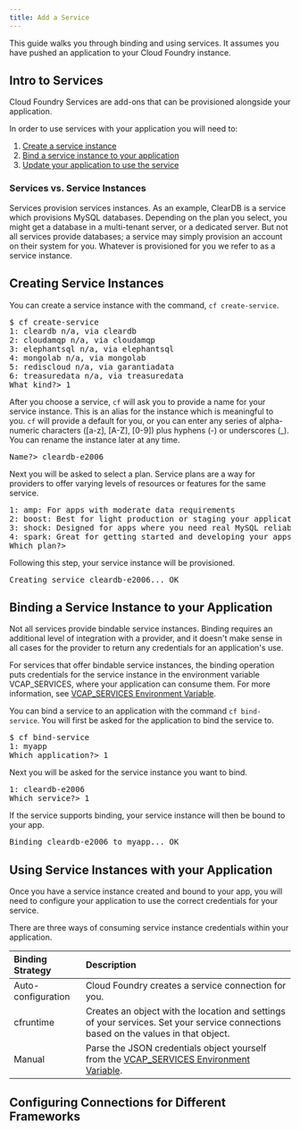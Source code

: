 ```yaml
---
title: Add a Service
---
```


This guide walks you through binding and using services. It assumes you have pushed an application to your Cloud Foundry instance. 

## <a id='intro'></a>Intro to Services ##

Cloud Foundry Services are add-ons that can be provisioned alongside your application. 

In order to use services with your application you will need to:

1. [Create a service instance](#create)
1. [Bind a service instance to your application](#binding)
1. [Update your application to use the service](#using)

### Services vs. Service Instances
Services provision services instances. As an example, ClearDB is a service which provisions MySQL databases. Depending on the plan you select, you might get a database in a multi-tenant server, or a dedicated server. But not all services provide databases; a service may simply provision an account on their system for you. Whatever is provisioned for you we refer to as a service instance.

## <a id='create'></a>Creating Service Instances ##

You can create a service instance with the command, `cf create-service`.

<pre class="terminal">
$ cf create-service
1: cleardb n/a, via cleardb
2: cloudamqp n/a, via cloudamqp
3: elephantsql n/a, via elephantsql
4: mongolab n/a, via mongolab
5: rediscloud n/a, via garantiadata
6: treasuredata n/a, via treasuredata
What kind?> 1
</pre>

After you choose a service, `cf` will ask you to provide a name for your service instance. This is an alias for the instance which is meaningful to you. `cf` will provide a default for you, or you can enter any series of alpha-numeric characters ([a-z], [A-Z], [0-9]) plus hyphens (-) or underscores (_). You can rename the instance later at any time.

<pre class="terminal">
Name?> cleardb-e2006
</pre>

Next you will be asked to select a plan. Service plans are a way for providers to offer varying levels of resources or features for the same service.

<pre class="terminal">
1: amp: For apps with moderate data requirements
2: boost: Best for light production or staging your applications
3: shock: Designed for apps where you need real MySQL reliability, power and throughput.
4: spark: Great for getting started and developing your apps.
Which plan?>
</pre>

Following this step, your service instance will be provisioned.

<pre class="terminal">
Creating service cleardb-e2006... OK
</pre>

## <a id='binding'></a>Binding a Service Instance to your Application ##

Not all services provide bindable service instances. Binding requires an additional level of integration with a provider, and it doesn't make sense in all cases for the provider to return any credentials for an application's use.

For services that offer bindable service instances, the binding operation puts credentials for the service instance in the environment variable VCAP_SERVICES, where your application can consume them. For more information, see [VCAP_SERVICES Environment Variable](../deploy-apps/environment-variable.html).

You can bind a service to an application with the command `cf bind-service`. You will first be asked for the application to bind the service to.

<pre class="terminal">
$ cf bind-service
1: myapp
Which application?> 1
</pre>

Next you will be asked for the service instance you want to bind.

<pre class="terminal">
1: cleardb-e2006
Which service?> 1
</pre>

If the service supports binding, your service instance will then be bound to your app.

<pre class="terminal">
Binding cleardb-e2006 to myapp... OK
</pre>

## <a id='using'></a>Using Service Instances with your Application ##

Once you have a service instance created and bound to your app, you will need to configure your application to use the correct credentials for your service.

There are three ways of consuming service instance credentials within your application.

| Binding Strategy     | Description                                                                                                                            |
| :------------------- | :--------------------                                                                                                                  |
| Auto-configuration | Cloud Foundry creates a service connection for you.                                                                |
| cfruntime            | Creates an object with the location and settings of your services. Set your service connections based on the values in that object.    |
| Manual               | Parse the JSON credentials object yourself from the [VCAP_SERVICES Environment Variable](../deploy-apps/environment-variable.html). |

## <a id='configuring'></a>Configuring Connections for Different Frameworks ##
